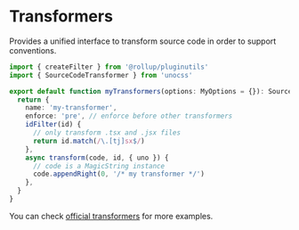 # Transformers

Provides a unified interface to transform source code in order to support conventions.

```ts [my-transformer.ts]
import { createFilter } from '@rollup/pluginutils'
import { SourceCodeTransformer } from 'unocss'

export default function myTransformers(options: MyOptions = {}): SourceCodeTransformer {
  return {
    name: 'my-transformer',
    enforce: 'pre', // enforce before other transformers
    idFilter(id) {
      // only transform .tsx and .jsx files
      return id.match(/\.[tj]sx$/)
    },
    async transform(code, id, { uno }) {
      // code is a MagicString instance
      code.appendRight(0, '/* my transformer */')
    },
  }
}
```

You can check [official transformers](/presets/#transformers) for more examples.
